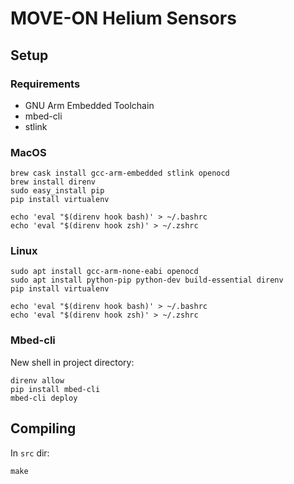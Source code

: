 # MOVE-ON Helium Sensors

## Setup

### Requirements
- GNU Arm Embedded Toolchain
- mbed-cli
- stlink

### MacOS
```
brew cask install gcc-arm-embedded stlink openocd
brew install direnv
sudo easy_install pip
pip install virtualenv

echo 'eval "$(direnv hook bash)' > ~/.bashrc
echo 'eval "$(direnv hook zsh)' > ~/.zshrc
```

### Linux
```
sudo apt install gcc-arm-none-eabi openocd
sudo apt install python-pip python-dev build-essential direnv
pip install virtualenv

echo 'eval "$(direnv hook bash)' > ~/.bashrc
echo 'eval "$(direnv hook zsh)' > ~/.zshrc
```

### Mbed-cli
New shell in project directory:
```
direnv allow
pip install mbed-cli
mbed-cli deploy
```

## Compiling
In `src` dir:
```
make
```
